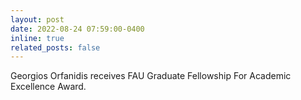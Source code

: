 ```yaml
---
layout: post
date: 2022-08-24 07:59:00-0400
inline: true
related_posts: false
---
```


Georgios Orfanidis receives FAU Graduate Fellowship For Academic Excellence Award.
